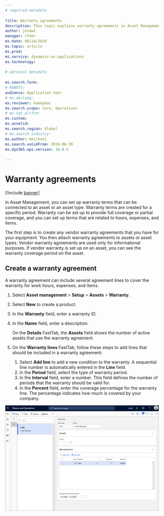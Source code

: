 ```yaml
---
# required metadata

title: Warranty agreements
description: This topic explains warranty agreements in Asset Management.
author: josaw1
manager: tfehr
ms.date: 08/24/2020
ms.topic: article
ms.prod: 
ms.service: dynamics-ax-applications
ms.technology: 

# optional metadata

ms.search.form: 
# ROBOTS: 
audience: Application User
# ms.devlang: 
ms.reviewer: kamaybac
ms.search.scope: Core, Operations
# ms.tgt_pltfrm: 
ms.custom: 
ms.assetid: 
ms.search.region: Global
# ms.search.industry: 
ms.author: mkirknel
ms.search.validFrom: 2019-08-30
ms.dyn365.ops.version: 10.0.5

---
```


# Warranty agreements

[!include [banner](../../includes/banner.md)]

 


In Asset Management, you can set up warranty terms that can be connected to an asset or an asset type. Warranty terms are created for a specific period. Warranty can be set up to provide full coverage or partial coverage, and you can set up terms that are related to hours, expenses, and items.

The first step is to create any vendor warranty agreements that you have for your equipment. You then attach warranty agreements to assets or asset types. Vendor warranty agreements are used only for informational purposes. If vendor warranty is set up on an asset, you can see the warranty coverage period on the asset.

## Create a warranty agreement

A warranty agreement can include several agreement lines to cover the warranty for work hours, expenses, and items.

1. Select **Asset management** \> **Setup** \> **Assets** \> **Warranty**.
2. Select **New** to create a product.
3. In the **Warranty** field, enter a warranty ID. 
4. In the **Name** field, enter a description.

    On the **Details** FastTab, the **Assets** field shows the number of active assets that use the warranty agreement.

5. On the **Warranty lines** FastTab, follow these steps to add lines that should be included in a warranty agreement:

    1. Select **Add line** to add a new condition to the warranty. A sequential line number is automatically entered in the **Line** field.
    2. In the **Period** field, select the type of warranty period.
    3. In the **Interval** field, enter a number. This field defines the number of periods that the warranty should be valid for.
    4. In the **Percent** field, enter the coverage percentage for the warranty line. The percentage indicates how much is covered by your company.

![Warranty page](media/01-warranty.png)

